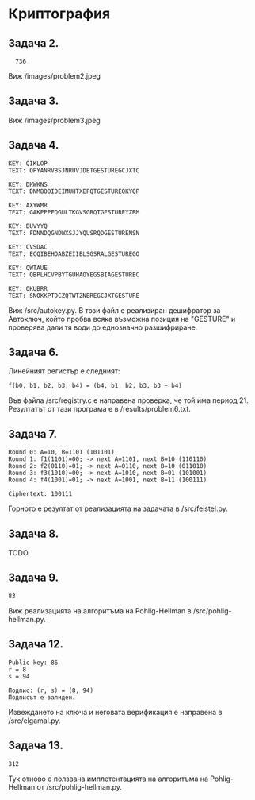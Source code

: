 # Криптография

Задача 2.
-----------------------
```
  736
```
Виж /images/problem2.jpeg

Задача 3.
------------------------
Виж /images/problem3.jpeg

Задача 4.
------------------------
```
KEY: QIKLOP
TEXT: QPYANRVBSJNRUVJDETGESTUREGCJXTC

KEY: DKWKNS
TEXT: DNMBOOIDEIMUHTXEFQTGESTUREQKYQP

KEY: AXYWMR
TEXT: GAKPPPFQGULTKGVSGRQTGESTUREYZRM

KEY: BUVYYQ
TEXT: FDNNDQGNDWXSJJYQUSRQDGESTURENSN

KEY: CVSDAC
TEXT: ECQIBEHOABZEIIBLSGSRALGESTUREGO

KEY: QWTAUE
TEXT: QBPLHCVPBYTGUHAOYEGSBIAGESTUREC

KEY: OKUBRR
TEXT: SNOKKPTDCZQTWTZNBREGCJXTGESTURE
```
Виж /src/autokey.py. В този файл е реализиран дешифратор за Автоключ, който пробва всяка възможна позиция на "GESTURE" и проверява дали тя води до еднозначно разшифриране. 

Задача 6.
---------------------------
Линейният регистър е следният:
```
f(b0, b1, b2, b3, b4) = (b4, b1, b2, b3, b3 + b4)
```
Във файла /src/registry.c е направена проверка, че той има период 21. Резултатът от тази програма е в /results/problem6.txt.

Задача 7.
------------------------
```
Round 0: A=10, B=1101 (101101)
Round 1: f1(1101)=00; -> next A=1101, next B=10 (110110)
Round 2: f2(0110)=01; -> next A=0110, next B=10 (011010)
Round 3: f3(1010)=00; -> next A=1010, next B=01 (101001)
Round 4: f4(1001)=01; -> next A=1001, next B=11 (100111)

Ciphertext: 100111
```
Горното е резултат от реализацията на задачата в /src/feistel.py.

Задача 8.
-------------------------
TODO

Задача 9.
------------------------
```
83
```
Виж реализацията на алгоритъма на Pohlig-Hellman в /src/pohlig-hellman.py.

Задача 12.
------------------------
```
Public key: 86
r = 8
s = 94

Подпис: (r, s) = (8, 94)
Подписът е валиден.
```
Извеждането на ключа и неговата верификация е направена в /src/elgamal.py.

Задача 13.
----------------------------
```
312
```
Тук отново е ползвана имплетентацията на алгоритъма на Pohlig-Hellman от /src/pohlig-hellman.py.
